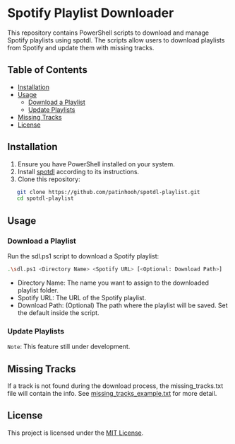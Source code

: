 # Spotify Playlist Downloader

This repository contains PowerShell scripts to download and manage Spotify playlists using spotdl. The scripts allow users to download playlists from Spotify and update them with missing tracks.

## Table of Contents

- [Installation](#installation)
- [Usage](#usage)
  - [Download a Playlist](#download-a-playlist)
  - [Update Playlists](#update-playlists)
- [Missing Tracks](#missing-tracks)
- [License](#license)

## Installation

1. Ensure you have PowerShell installed on your system.
2. Install [spotdl](https://github.com/spotDL/spotify-downloader#installation) according to its instructions.
3. Clone this repository:
```bash
   git clone https://github.com/patinhooh/spotdl-playlist.git
   cd spotdl-playlist
```

## Usage

### Download a Playlist

Run the sdl.ps1 script to download a Spotify playlist:
```bash
.\sdl.ps1 <Directory Name> <Spotify URL> [<Optional: Download Path>]
```
- Directory Name: The name you want to assign to the downloaded playlist folder.
- Spotify URL: The URL of the Spotify playlist.
- Download Path: (Optional) The path where the playlist will be saved. Set the default inside the script.

### Update Playlists

`Note`: This feature still under development.

## Missing Tracks

If a track is not found during the download process, the missing_tracks.txt file will contain the info. See [missing_tracks_example.txt](missing_track_example.txt) for more detail.

## License

This project is licensed under the [MIT License](LICENSE).